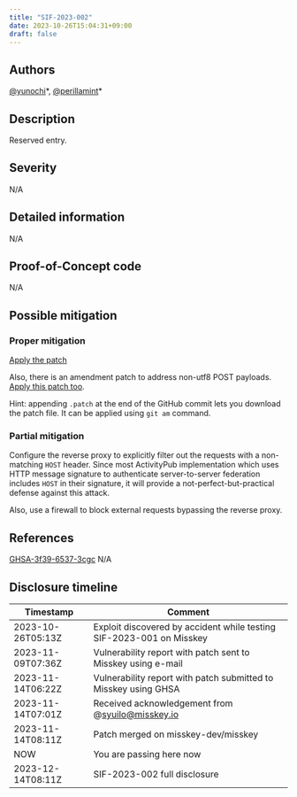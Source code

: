 ```yaml
---
title: "SIF-2023-002"
date: 2023-10-26T15:04:31+09:00
draft: false
---
```


## Authors
[@yunochi](https://munochi.moe/@yuno)\*, [@perillamint](https://social.silicon.moe/@perillamint)\*

## Description
Reserved entry.

## Severity
N/A

## Detailed information
N/A

## Proof-of-Concept code
N/A

## Possible mitigation
### Proper mitigation
[Apply the patch](https://github.com/misskey-dev/misskey/commit/65c5626b65ee00d2663ec3604140a18427b65cdc)

Also, there is an amendment patch to address non-utf8 POST payloads.
[Apply this patch too](https://github.com/misskey-dev/misskey/commit/e8e195450a90fb7361494a5b2315947b23c92bc4).

Hint: appending `.patch` at the end of the GitHub commit lets you download
the patch file. It can be applied using `git am` command.

### Partial mitigation
Configure the reverse proxy to explicitly filter out the requests with a
non-matching `HOST` header. Since most ActivityPub implementation which
uses HTTP message signature to authenticate server-to-server federation
includes `HOST` in their signature, it will provide a not-perfect-but-practical
defense against this attack.

Also, use a firewall to block external requests bypassing the reverse
proxy.

## References
[GHSA-3f39-6537-3cgc](https://github.com/misskey-dev/misskey/security/advisories/GHSA-3f39-6537-3cgc)
N/A

## Disclosure timeline
| Timestamp         | Comment                                                                            |
|-------------------|------------------------------------------------------------------------------------|
| 2023-10-26T05:13Z | Exploit discovered by accident while testing SIF-2023-001 on Misskey               |
| 2023-11-09T07:36Z | Vulnerability report with patch sent to Misskey using e-mail                       |
| 2023-11-14T06:22Z | Vulnerability report with patch submitted to Misskey using GHSA                    |
| 2023-11-14T07:01Z | Received acknowledgement from @syuilo@misskey.io                                   |
| 2023-11-14T08:11Z | Patch merged on misskey-dev/misskey                                                |
| NOW               | You are passing here now                                                           |
| 2023-12-14T08:11Z | SIF-2023-002 full disclosure                                                       |
